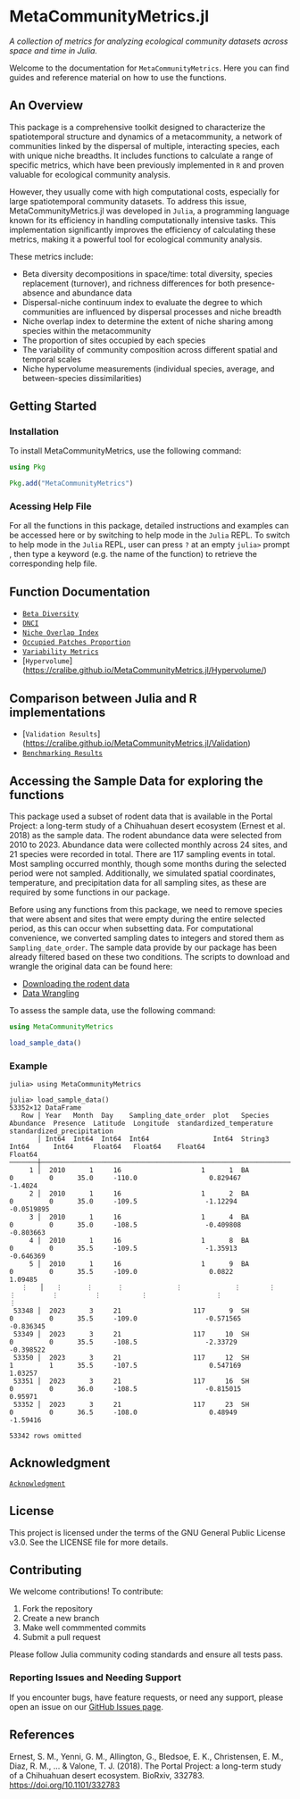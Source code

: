 # MetaCommunityMetrics.jl 

*A collection of metrics for analyzing ecological community datasets across space and time in Julia.*

Welcome to the documentation for `MetaCommunityMetrics`. Here you can find guides and reference material on how to use the functions.

## An Overview
This package is a comprehensive toolkit designed to characterize the spatiotemporal structure and dynamics of a metacommunity, a network of communities linked by the dispersal of multiple, interacting species, each with unique niche breadths. It includes functions to calculate a range of specific metrics, which have been previously implemented in `R` and proven valuable for ecological community analysis. 

However, they usually come with high computational costs, especially for large spatiotemporal community datasets. To address this issue, MetaCommunityMetrics.jl was developed in `Julia`, a programming language known for its efficiency in handling computationally intensive tasks. This implementation significantly improves the efficiency of calculating these metrics, making it a powerful tool for ecological community analysis. 

These metrics include:
- Beta diversity decompositions in space/time: total diversity, species replacement (turnover), and richness differences for both presence-absence and abundance data
- Dispersal-niche continuum index to evaluate the degree to which communities are influenced by dispersal processes and niche breadth
- Niche overlap index to determine the extent of niche sharing among species within the metacommunity
- The proportion of sites occupied by each species
- The variability of community composition across different spatial and temporal scales
- Niche hypervolume measurements (individual species, average, and between-species dissimilarities)

## Getting Started

### Installation

To install MetaCommunityMetrics, use the following command:

```julia
using Pkg

Pkg.add("MetaCommunityMetrics")
```
### Acessing Help File

For all the functions in this package, detailed instructions and examples can be accessed here or by switching to help mode in the `Julia` REPL. To switch to help mode in the `Julia` REPL, user can press `?` at an empty `julia>` prompt , then type a keyword (e.g. the name of the function) to retrieve the corresponding help file. 

## Function Documentation

- [`Beta Diversity`](https://cralibe.github.io/MetaCommunityMetrics.jl/BetaDiversity/)
- [`DNCI`](https://cralibe.github.io/MetaCommunityMetrics.jl/DNCI/)
- [`Niche Overlap Index`](https://cralibe.github.io/MetaCommunityMetrics.jl/NicheOverlapIndex/)
- [`Occupied Patches Proportion`](https://cralibe.github.io/MetaCommunityMetrics.jl/OccupiedPatchesProportion/)
- [`Variability Metrics`](https://cralibe.github.io/MetaCommunityMetrics.jl/VariabilityMetrics/)
- [`Hypervolume`] (https://cralibe.github.io/MetaCommunityMetrics.jl/Hypervolume/)

## Comparison between Julia and R implementations
- [`Validation Results`] (https://cralibe.github.io/MetaCommunityMetrics.jl/Validation)
- [`Benchmarking Results`](https://cralibe.github.io/MetaCommunityMetrics.jl/Benchmarking/)


## Accessing the Sample Data for exploring the functions
This package used a subset of rodent data that is available in the Portal Project: a long-term study of a Chihuahuan desert ecosystem (Ernest et al. 2018) as the sample data. The rodent abundance data were selected from 2010 to 2023. Abundance data were collected monthly across 24 sites, and 21 species were recorded in total. There are 117 sampling events in total. Most sampling occurred monthly, though some months during the selected period were not sampled. Additionally, we simulated spatial coordinates, temperature, and precipitation data for all sampling sites, as these are required by some functions in our package.

Before using any functions from this package, we need to remove species that were absent and sites that were empty during the entire selected period, as this can occur when subsetting data. For computational convenience, we converted sampling dates to integers and stored them as `Sampling_date_order`. The sample data provide by our package has been already filtered based on these two conditions. The scripts to download and wrangle the original data can be found here:

- [Downloading the rodent data](https://github.com/cralibe/MetaCommunityMetrics.jl/blob/main/data/01_Downloading_Data.R)
- [Data Wrangling](https://github.com/cralibe/MetaCommunityMetrics.jl/blob/main/data/02_Data_Wrangling.jl)

To assess the sample data, use the following command:
```julia
using MetaCommunityMetrics

load_sample_data()
```

### Example
```@jildoctest
julia> using MetaCommunityMetrics

julia> load_sample_data()
53352×12 DataFrame
   Row │ Year   Month  Day    Sampling_date_order  plot   Species  Abundance  Presence  Latitude  Longitude  standardized_temperature  standardized_precipitation 
       │ Int64  Int64  Int64  Int64                Int64  String3  Int64      Int64     Float64   Float64    Float64                   Float64                    
───────┼──────────────────────────────────────────────────────────────────────────────────────────────────────────────────────────────────────────────────────────
     1 │  2010      1     16                    1      1  BA               0         0      35.0     -110.0                  0.829467                -1.4024
     2 │  2010      1     16                    1      2  BA               0         0      35.0     -109.5                 -1.12294                 -0.0519895
     3 │  2010      1     16                    1      4  BA               0         0      35.0     -108.5                 -0.409808                -0.803663
     4 │  2010      1     16                    1      8  BA               0         0      35.5     -109.5                 -1.35913                 -0.646369
     5 │  2010      1     16                    1      9  BA               0         0      35.5     -109.0                  0.0822                   1.09485
   ⋮   │   ⋮      ⋮      ⋮             ⋮             ⋮       ⋮         ⋮         ⋮         ⋮          ⋮                 ⋮                          ⋮
 53348 │  2023      3     21                  117      9  SH               0         0      35.5     -109.0                 -0.571565                -0.836345
 53349 │  2023      3     21                  117     10  SH               0         0      35.5     -108.5                 -2.33729                 -0.398522
 53350 │  2023      3     21                  117     12  SH               1         1      35.5     -107.5                  0.547169                 1.03257
 53351 │  2023      3     21                  117     16  SH               0         0      36.0     -108.5                 -0.815015                 0.95971
 53352 │  2023      3     21                  117     23  SH               0         0      36.5     -108.0                  0.48949                 -1.59416
                                                                                                                                                53342 rows omitted
```
## Acknowledgment
[`Acknowledgment`](https://cralibe.github.io/MetaCommunityMetrics.jl/Acknowledgment/)

## License
This project is licensed under the terms of the GNU General Public License v3.0. See the LICENSE file for more details.

## Contributing
We welcome contributions! To contribute:
1. Fork the repository
2. Create a new branch
3. Make well commmented commits
4. Submit a pull request

Please follow Julia community coding standards and ensure all tests pass.

### Reporting Issues and Needing Support
If you encounter bugs, have feature requests, or need any support, please open an issue on our 
[GitHub Issues page](https://github.com/cralibe/MetaCommunityMetrics.jl/issues).

## References
Ernest, S. M., Yenni, G. M., Allington, G., Bledsoe, E. K., Christensen, E. M., Diaz, R. M., ... & Valone, T. J. (2018). The Portal Project: a long-term study of a Chihuahuan desert ecosystem. BioRxiv, 332783. https://doi.org/10.1101/332783


